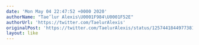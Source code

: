 ```yaml
---
date: 'Mon May 04 22:47:52 +0000 2020'
authorName: "Tae’lur Alexis\U0001F984\U0001F52E"
authorUrl: 'https://twitter.com/TaelurAlexis'
originalPost: 'https://twitter.com/TaelurAlexis/status/1257441844977381376'
layout: like
---
```

